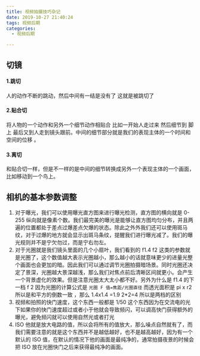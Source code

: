 ```yaml
---
title: 视频拍摄技巧杂记
date: 2019-10-27 21:40:24
tags: 视频后期
categories:
  - 视频后期

---
```


## 切镜

#### 1.跳切

人的动作不断的跳动，然后中间有一结是没有了 这就是被跳切了

#### 2.贴合切

将人物的一个动作和另外一个细节动作相贴合  比如一开始人走过来  然后细节到 脚上  最后又到人走到镜头跟前。中间的细节部分就是我们的表现主体的一个时间和空间的位移 。

#### 3.离切

和贴合切一样，但是不一样的是中间的细节转换成另外一个表现主体的一个画面，比如移动到一个鸟上。



## 相机的基本参数调整

1. 对于曝光，我们可以使用曝光直方图来进行曝光检测，直方图的横向就是 0-255 纵向就是像素个数。我们最完美的曝光是能够让直方图均匀分布，并且两遍的位置都处于差点过爆差点欠爆的状态。除此之外外我们还可以使用斑马纹，对于过爆的地方就会显示出斑马条纹，提醒我们进行曝光减了。我们的曝光规则并不是宁欠勿过，而是宁右勿左。
2. 对于光圈就是我们镜头里面的几个小扇叶，我们看到的 f1.4 f2 这类的参数就是光圈了，这个数值越大表示光圈越小，那么越小的话就意味更少的进量光整个画面也会更加的暗。因此我们可以通过调节光圈拍摄暗场景。同时光圈还决定了景深，光圈越大景深越浅，那么我们对焦点前后清晰区间就更小。会产生一个背景虚化的效果。但是注意光圈太大太小都不好。另外为什么是 f1.4 的下一档 f 2 因为光圈的计算公式是 `光圈 F 值=焦距/光圈直径` 而透光面积是 pi x r2 所以是和平方的倒数一致 ，那么 1.4x1.4 =1.9  2*2=4 所以是两档的区别
3. 视频和拍照的快门速度，这个东西一般都是  1/50 这个东西因为在交流电的光下如果你的快门速度超过或者小于他就会导致频闪，可以调高快门获得额外的曝光，避免频闪就可以使用自然光或者打光
4. ISO 他就是放大电路的值，所以会将所有的值放大，那么噪点自然就有了，而我们需要注意的就是这个东西并不是越低越好，也不是越高越好，因为有一个默认的 ISO 值，在默认的情况下他的画面是最纯净的，通常拍摄夜景的时候会把 ISO 放在光圈快门之后来获得最纯净的画面。

